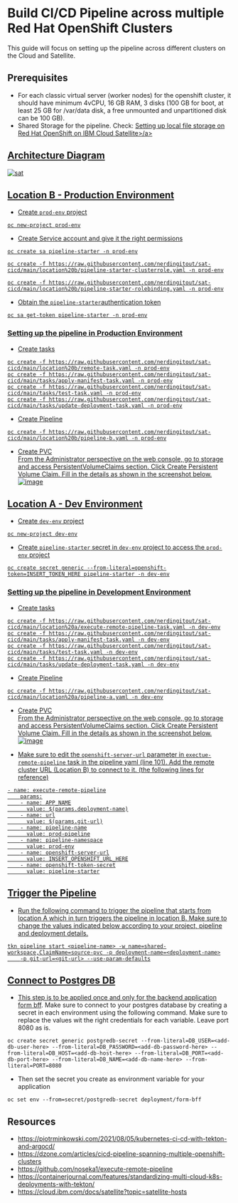 # Build CI/CD Pipeline across multiple Red Hat OpenShift Clusters
This guide will focus on setting up the pipeline across different clusters on the Cloud and Satellite.
## Prerequisites 
- For each classic virtual server (worker nodes) for the openshift cluster, it should have minimum 4vCPU, 16 GB RAM, 3 disks (100 GB for boot, at least 25 GB for /var/data disk, a free unmounted and unpartitioned disk can be 100 GB).
- Shared Storage for the pipeline. Check: <a href="https://cloud.ibm.com/docs/satellite?topic=satellite-config-storage-local-file">Setting up local file storage on Red Hat OpenShift on IBM Cloud Satellite>/a>
## Architecture Diagram
![sat](https://user-images.githubusercontent.com/36239840/144072701-4de95c75-9b9b-495f-8fb1-e40723ce4a93.png)

## Location B - Production Environment
- Create ```prod-env``` project
```
oc new-project prod-env
```
- Create Service account and give it the right permissions 
```
oc create sa pipeline-starter -n prod-env
```
```
oc create -f https://raw.githubusercontent.com/nerdingitout/sat-cicd/main/location%20b/pipeline-starter-clusterrole.yaml -n prod-env
```
```
oc create -f https://raw.githubusercontent.com/nerdingitout/sat-cicd/main/location%20b/pipeline-starter-rolebinding.yaml -n prod-env
```
- Obtain the ```pipeline-starter```authentication token
```
oc sa get-token pipeline-starter -n prod-env
```
### Setting up the pipeline in Production Environment
- Create tasks
```
oc create -f https://raw.githubusercontent.com/nerdingitout/sat-cicd/main/location%20b/remote-task.yaml -n prod-env
oc create -f https://raw.githubusercontent.com/nerdingitout/sat-cicd/main/tasks/apply-manifest-task.yaml -n prod-env
oc create -f https://raw.githubusercontent.com/nerdingitout/sat-cicd/main/tasks/test-task.yaml -n prod-env
oc create -f https://raw.githubusercontent.com/nerdingitout/sat-cicd/main/tasks/update-deployment-task.yaml -n prod-env
```
- Create Pipeline
```
oc create -f https://raw.githubusercontent.com/nerdingitout/sat-cicd/main/location%20b/pipeline-b.yaml -n prod-env
```
- Create PVC
<br>From the Administrator perspective on the web console, go to storage and access PersistentVolumeClaims section. Click Create Persistent Volume Claim. Fill in the details as shown in the screenshot below.<br>
![image](https://user-images.githubusercontent.com/36239840/144010178-f6296011-7f0a-4fe9-b1ae-f7102b05a264.png)

## Location A - Dev Environment
- Create ```dev-env``` project
```
oc new-project dev-env
```
- Create ```pipeline-starter``` secret in ```dev-env``` project to access the ```prod-env``` project
```
oc create secret generic --from-literal=openshift-token=INSERT_TOKEN_HERE pipeline-starter -n dev-env
```
### Setting up the pipeline in Development Environment
- Create tasks
```
oc create -f https://raw.githubusercontent.com/nerdingitout/sat-cicd/main/location%20a/execute-remote-pipeline-task.yaml -n dev-env
oc create -f https://raw.githubusercontent.com/nerdingitout/sat-cicd/main/tasks/apply-manifest-task.yaml -n dev-env
oc create -f https://raw.githubusercontent.com/nerdingitout/sat-cicd/main/tasks/test-task.yaml -n dev-env
oc create -f https://raw.githubusercontent.com/nerdingitout/sat-cicd/main/tasks/update-deployment-task.yaml -n dev-env
```
- Create Pipeline
```
oc create -f https://raw.githubusercontent.com/nerdingitout/sat-cicd/main/location%20a/pipeline-a.yaml -n dev-env
```
- Create PVC
<br>From the Administrator perspective on the web console, go to storage and access PersistentVolumeClaims section. Click Create Persistent Volume Claim. Fill in the details as shown in the screenshot below.<br>
![image](https://user-images.githubusercontent.com/36239840/144009663-35e70b43-0ee0-4b12-b1e4-04e7decd11f3.png)

- Make sure to edit the ```openshift-server-url``` parameter in ```exectue-remote-pipeline``` task in the pipeline yaml (line 101). Add the remote cluster URL (Location B) to connect to it. (the following lines for reference)
```
- name: execute-remote-pipeline
    params:
    - name: APP_NAME
      value: $(params.deployment-name)
    - name: url
      value: $(params.git-url)
    - name: pipeline-name
      value: prod-pipeline
    - name: pipeline-namespace
      value: prod-env
    - name: openshift-server-url
      value: INSERT_OPENSHIFT_URL_HERE
    - name: openshift-token-secret
      value: pipeline-starter
 ```
## Trigger the Pipeline
- Run the following command to trigger the pipeline that starts from location A which in turn triggers the pipeline in location B. Make sure to change the values indicated below according to your project, pipeline and deployment details.
```
tkn pipeline start <pipeline-name> -w name=shared-workspace,ClaimName=source-pvc -p deployment-name=<deployment-name>
    -p git-url=<git-url> --use-param-defaults
```
## Connect to Postgres DB
- This step is to be applied once and only for the backend application <a href="https://github.com/nerdingitout/form-bff">form bff</a>. Make sure to connect to your postgres database by creating a secret in each environment using the following command. Make sure to replace the values wit the right credentials for each variable. Leave port 8080 as is.<br>
```
oc create secret generic postgredb-secret --from-literal=DB_USER=<add-db-user-here> --from-literal=DB_PASSWORD=<add-db-password-here> --from-literal=DB_HOST=<add-db-host-here> --from-literal=DB_PORT=<add-db-port-here> --from-literal=DB_NAME=<add-db-name-here> --from-literal=PORT=8080
```
- Then set the secret you create as environment variable for your application<br>
```
oc set env --from=secret/postgredb-secret deployment/form-bff
```
## Resources
- https://piotrminkowski.com/2021/08/05/kubernetes-ci-cd-with-tekton-and-argocd/
- https://dzone.com/articles/cicd-pipeline-spanning-multiple-openshift-clusters
- https://github.com/noseka1/execute-remote-pipeline
- https://containerjournal.com/features/standardizing-multi-cloud-k8s-deployments-with-tekton/
- https://cloud.ibm.com/docs/satellite?topic=satellite-hosts
